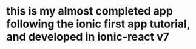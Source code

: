 # this is my almost completed app following the ionic first app tutorial, and developed in ionic-react v7
